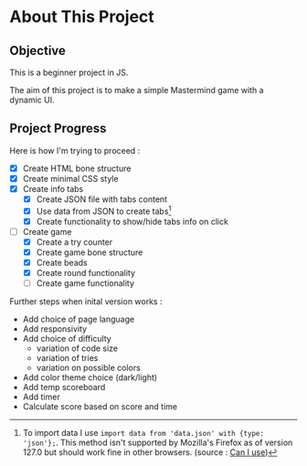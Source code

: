 # About This Project

## Objective

This is a beginner project in JS.

The aim of this project is to make a simple Mastermind game with a dynamic UI.


## Project Progress

Here is how I'm trying to proceed :

- [x] Create HTML bone structure
- [x] Create minimal CSS style
- [x] Create info tabs
    - [x] Create JSON file with tabs content
    - [x] Use data from JSON to create tabs[^1]
    - [x] Create functionality to show/hide tabs info on click
- [ ] Create game
    - [x] Create a try counter
    - [x] Create game bone structure
    - [x] Create beads
    - [x] Create round functionality
    - [ ] Create game functionality

Further steps when inital version works :
- Add choice of page language
- Add responsivity
- Add choice of difficulty
    - variation of code size
    - variation of tries
    - variation on possible colors
- Add color theme choice (dark/light)
- Add temp scoreboard
- Add timer
- Calculate score based on score and time




[^1]: To import data I use `import data from 'data.json' with {type: 'json'};`. This method isn't supported by Mozilla's Firefox as of version 127.0 but should work fine in other browsers.
    (source : [Can I use](https://caniuse.com/mdn-javascript_statements_import_import_attributes_type_json))